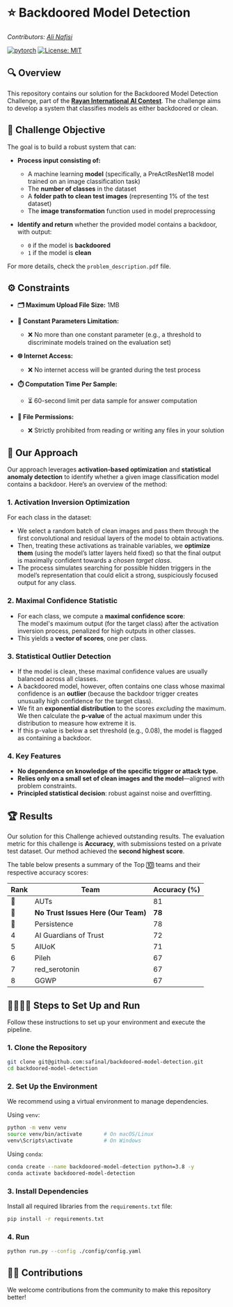 # ⭐️ Backdoored Model Detection
*Contributors: [Ali Nafisi](https://safinal.github.io/)*

[![pytorch](https://img.shields.io/badge/PyTorch-2.5.1-EE4C2C.svg?style=flat&logo=pytorch)](https://pytorch.org)
[![License: MIT](https://img.shields.io/badge/License-MIT-yellow.svg)](https://opensource.org/licenses/MIT)

## 🔍 Overview
This repository contains our solution for the Backdoored Model Detection Challenge, part of the [**Rayan International AI Contest**](https://ai.rayan.global). The challenge aims to develop a system that classifies models as either backdoored or clean.

## 🎯 Challenge Objective
The goal is to build a robust system that can:

- **Process input consisting of:**
  - A machine learning **model** (specifically, a PreActResNet18 model trained on an image classification task)
  - The **number of classes** in the dataset
  - A **folder path to clean test images** (representing 1% of the test dataset)
  - The **image transformation** function used in model preprocessing

- **Identify and return** whether the provided model contains a backdoor, with output:
  - `0` if the model is **backdoored**
  - `1` if the model is **clean**

For more details, check the `problem_description.pdf` file.

## ⚙️ Constraints

- **🗂️ Maximum Upload File Size:** 1MB  

- **🔢 Constant Parameters Limitation:**  
  - ❌ No more than one constant parameter (e.g., a threshold to discriminate models trained on the evaluation set)  

- **🌐 Internet Access:**  
  - ❌ No internet access will be granted during the test process  

- **⏱️ Computation Time Per Sample:**  
  - ⏳ 60-second limit per data sample for answer computation  

- **📁 File Permissions:**  
  - ❌ Strictly prohibited from reading or writing any files in your solution


## 🧠 Our Approach
Our approach leverages **activation-based optimization** and **statistical anomaly detection** to identify whether a given image classification model contains a backdoor. Here’s an overview of the method:

### 1. **Activation Inversion Optimization**

For each class in the dataset:

- We select a random batch of clean images and pass them through the first convolutional and residual layers of the model to obtain activations.
- Then, treating these activations as trainable variables, we **optimize them** (using the model’s latter layers held fixed) so that the final output is maximally confident towards a *chosen target class*.
- The process simulates searching for possible hidden triggers in the model’s representation that could elicit a strong, suspiciously focused output for any class.

### 2. **Maximal Confidence Statistic**

- For each class, we compute a **maximal confidence score**:  
  The model's maximum output (for the target class) after the activation inversion process, penalized for high outputs in other classes.
- This yields a **vector of scores**, one per class.

### 3. **Statistical Outlier Detection**

- If the model is clean, these maximal confidence values are usually balanced across all classes.
- A backdoored model, however, often contains one class whose maximal confidence is an **outlier** (because the backdoor trigger creates unusually high confidence for the target class).
- We fit an **exponential distribution** to the scores *excluding* the maximum. We then calculate the **p-value** of the actual maximum under this distribution to measure how extreme it is.
- If this p-value is below a set threshold (e.g., 0.08), the model is flagged as containing a backdoor.

### 4. **Key Features**

- **No dependence on knowledge of the specific trigger or attack type.**
- **Relies only on a small set of clean images and the model**—aligned with problem constraints.
- **Principled statistical decision**: robust against noise and overfitting.

## 🏆 Results

Our solution for this Challenge achieved outstanding results. The evaluation metric for this challenge is **Accuracy**, with submissions tested on a private test dataset. Our method achieved the **second highest score**.

The table below presents a summary of the Top 🔟 teams and their respective accuracy scores:

| **Rank** | **Team**                             | **Accuracy (%)** |
|----------|--------------------------------------|------------------|
|🥇        | AUTs                                 | 81            |
|🥈        | **No Trust Issues Here (Our Team)**  | **78**        |
|🥉        | Persistence                          | 78            |
| 4        | AI Guardians of Trust                | 72            |
| 5        | AIUoK                                | 71            |
| 6        | Pileh                                | 67            |
| 7        | red_serotonin                        | 67            |
| 8        | GGWP                                 | 67            |


## 🏃🏻‍♂️‍➡️ Steps to Set Up and Run

Follow these instructions to set up your environment and execute the pipeline.

### 1. Clone the Repository
```bash
git clone git@github.com:safinal/backdoored-model-detection.git
cd backdoored-model-detection
```
### 2. Set Up the Environment
We recommend using a virtual environment to manage dependencies.

Using ```venv```:
```bash
python -m venv venv
source venv/bin/activate       # On macOS/Linux
venv\Scripts\activate          # On Windows
```
Using ```conda```:
```bash
conda create --name backdoored-model-detection python=3.8 -y
conda activate backdoored-model-detection
```
### 3. Install Dependencies
Install all required libraries from the ```requirements.txt``` file:
```bash
pip install -r requirements.txt
```
### 4. Run
```bash
python run.py --config ./config/config.yaml
```

## 🤝🏼 Contributions
We welcome contributions from the community to make this repository better!
